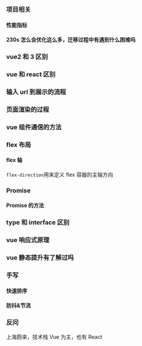 ### 项目相关

#### 性能指标

#### 230s 怎么会优化这么多，迁移过程中有遇到什么困难吗

### vue2 和 3 区别

### vue 和 react 区别

### 输入 url 到展示的流程

### 页面渲染的过程

### vue 组件通信的方法

### flex 布局

#### flex 轴

`flex-direction`用来定义 flex 容器的主轴方向

### Promise

#### Promise 的方法

### type 和 interface 区别

### vue 响应式原理

### vue 静态提升有了解过吗

### 手写

#### 快速排序

#### 防抖&节流

### 反问

上海蔚来，技术栈 Vue 为主，也有 React
